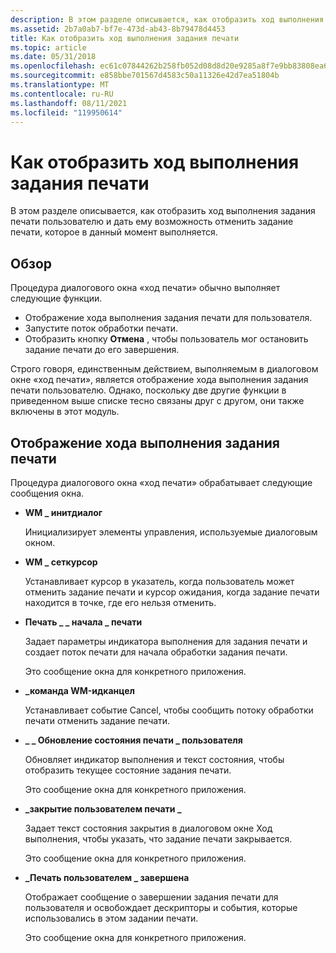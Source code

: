 ```yaml
---
description: В этом разделе описывается, как отобразить ход выполнения задания печати пользователю и дать ему возможность отменить задание печати, которое в данный момент выполняется.
ms.assetid: 2b7a0ab7-bf7e-473d-ab43-8b79478d4453
title: Как отобразить ход выполнения задания печати
ms.topic: article
ms.date: 05/31/2018
ms.openlocfilehash: ec61c07844262b258fb052d08d8d20e9285a8f7e9bb83808ea61eddaf32f3a88
ms.sourcegitcommit: e858bbe701567d4583c50a11326e42d7ea51804b
ms.translationtype: MT
ms.contentlocale: ru-RU
ms.lasthandoff: 08/11/2021
ms.locfileid: "119950614"
---
```

# <a name="how-to-display-the-print-job-progress"></a>Как отобразить ход выполнения задания печати

В этом разделе описывается, как отобразить ход выполнения задания печати пользователю и дать ему возможность отменить задание печати, которое в данный момент выполняется.

## <a name="overview"></a>Обзор

Процедура диалогового окна «ход печати» обычно выполняет следующие функции.

-   Отображение хода выполнения задания печати для пользователя.
-   Запустите поток обработки печати.
-   Отобразить кнопку **Отмена** , чтобы пользователь мог остановить задание печати до его завершения.

Строго говоря, единственным действием, выполняемым в диалоговом окне «ход печати», является отображение хода выполнения задания печати пользователю. Однако, поскольку две другие функции в приведенном выше списке тесно связаны друг с другом, они также включены в этот модуль.

## <a name="displaying-print-job-progress"></a>Отображение хода выполнения задания печати

Процедура диалогового окна «ход печати» обрабатывает следующие сообщения окна.

-   **WM \_ инитдиалог**

    Инициализирует элементы управления, используемые диалоговым окном.

-   **WM \_ сеткурсор**

    Устанавливает курсор в указатель, когда пользователь может отменить задание печати и курсор ожидания, когда задание печати находится в точке, где его нельзя отменить.

-   **Печать \_ \_ начала \_ печати**

    Задает параметры индикатора выполнения для задания печати и создает поток печати для начала обработки задания печати.

    Это сообщение окна для конкретного приложения.

-   **\_команда WM-идканцел**

    Устанавливает событие Cancel, чтобы сообщить потоку обработки печати отменить задание печати.

-   **\_ \_ Обновление состояния печати \_ пользователя**

    Обновляет индикатор выполнения и текст состояния, чтобы отобразить текущее состояние задания печати.

    Это сообщение окна для конкретного приложения.

-   **\_закрытие пользователем печати \_**

    Задает текст состояния закрытия в диалоговом окне Ход выполнения, чтобы указать, что задание печати закрывается.

    Это сообщение окна для конкретного приложения.

-   **\_Печать пользователем \_ завершена**

    Отображает сообщение о завершении задания печати для пользователя и освобождает дескрипторы и события, которые использовались в этом задании печати.

    Это сообщение окна для конкретного приложения.

 

 




